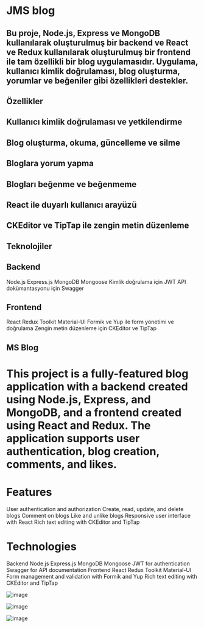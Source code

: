 # JMS blog

## Bu proje, Node.js, Express ve MongoDB kullanılarak oluşturulmuş bir backend ve React ve Redux kullanılarak oluşturulmuş bir frontend ile tam özellikli bir blog uygulamasıdır. Uygulama, kullanıcı kimlik doğrulaması, blog oluşturma, yorumlar ve beğeniler gibi özellikleri destekler.

## Özellikler
## Kullanıcı kimlik doğrulaması ve yetkilendirme
## Blog oluşturma, okuma, güncelleme ve silme
## Bloglara yorum yapma
## Blogları beğenme ve beğenmeme
## React ile duyarlı kullanıcı arayüzü
## CKEditor ve TipTap ile zengin metin düzenleme

## Teknolojiler
## Backend
Node.js
Express.js
MongoDB
Mongoose
Kimlik doğrulama için JWT
API dokümantasyonu için Swagger

## Frontend
React
Redux Toolkit
Material-UI
Formik ve Yup ile form yönetimi ve doğrulama
Zengin metin düzenleme için CKEditor ve TipTap


## MS Blog
# This project is a fully-featured blog application with a backend created using Node.js, Express, and MongoDB, and a frontend created using React and Redux. The application supports user authentication, blog creation, comments, and likes.

# Features
User authentication and authorization
Create, read, update, and delete blogs
Comment on blogs
Like and unlike blogs
Responsive user interface with React
Rich text editing with CKEditor and TipTap

# Technologies
Backend
Node.js
Express.js
MongoDB
Mongoose
JWT for authentication
Swagger for API documentation
Frontend
React
Redux Toolkit
Material-UI
Form management and validation with Formik and Yup
Rich text editing with CKEditor and TipTap

![image](https://github.com/Mfeyza/JMS_Blog/assets/144602340/ef514b84-9168-4623-a4b6-82cbc844d88d)

![image](https://github.com/Mfeyza/JMS_Blog/assets/144602340/bc6f357e-5ee4-48cb-826a-40e0338d500e)

![image](https://github.com/Mfeyza/JMS_Blog/assets/144602340/1938a2e2-e337-440e-977b-cb27a95d83c7)






